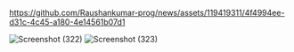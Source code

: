 

https://github.com/Raushankumar-prog/news/assets/119419311/4f4994ee-d31c-4c45-a180-4e14561b07d1

![Screenshot (322)](https://github.com/Raushankumar-prog/news/assets/119419311/c24ffb3a-4085-47fe-b4d4-7de17b2adb3a)
![Screenshot (323)](https://github.com/Raushankumar-prog/news/assets/119419311/fd98d769-7574-4ba7-9c14-00f63317da29)
